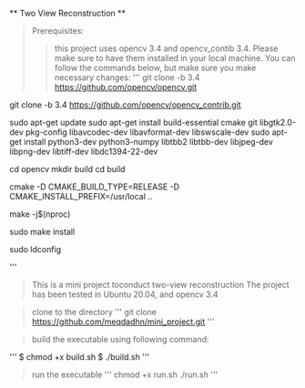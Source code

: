 ** Two View Reconstruction ** 

> Prerequisites:
>> this project uses opencv 3.4 and opencv_contib 3.4. Please make sure to have them installed in your local machine. You can follow the commands below, but make sure you make necessary changes:
'''
git clone -b 3.4 https://github.com/opencv/opencv.git

git clone -b 3.4 https://github.com/opencv/opencv_contrib.git


sudo apt-get update
sudo apt-get install build-essential cmake git libgtk2.0-dev pkg-config libavcodec-dev libavformat-dev libswscale-dev
sudo apt-get install python3-dev python3-numpy libtbb2 libtbb-dev libjpeg-dev libpng-dev libtiff-dev libdc1394-22-dev

cd opencv
mkdir build
cd build

cmake -D CMAKE_BUILD_TYPE=RELEASE -D CMAKE_INSTALL_PREFIX=/usr/local ..


make -j$(nproc)

sudo make install

sudo ldconfig

'''

> This is a mini project toconduct  two-view reconstruction
> The project has been tested in Ubuntu 20.04, and opencv 3.4

> clone to the directory
'''
git clone https://github.com/meqdadhn/mini_project.git
'''


> build the executable using following command:

'''
$ chmod +x build.sh
$ ./build.sh
'''

> run the executable
'''
chmod +x run.sh
./run.sh
'''